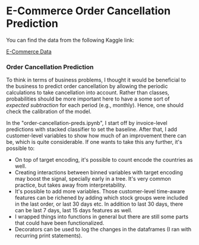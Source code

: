 # E-Commerce Order Cancellation Prediction

You can find the data from the following Kaggle link:

[E-Commerce Data](https://www.kaggle.com/datasets/carrie1/ecommerce-data)

### Order Cancellation Prediction

To think in terms of business problems, I thought it would be beneficial to the business to predict order cancellation by allowing the periodic calculations to take cancellation into account. Rather than classes, probabilities should be more important here to have a some sort of *expected subtraction* for each period (e.g., monthly). Hence, one should check the calibration of the model.

In the "order-cancellation-preds.ipynb", I start off by invoice-level predictions with stacked classifier to set the baseline. After that, I add customer-level variables to show how much of an improvement there can be, which is quite considerable. If one wants to take this any further, it's possible to:
- On top of target encoding, it's possible to count encode the countries as well.
- Creating interactions between binned variables with target encoding may boost the signal, specially early in a tree. It's very common practice, but takes away from interpretability.
- It's possible to add more variables. Those customer-level time-aware features can be richened by adding which stock groups were included in the last order, or last 30 days etc. In addition to last 30 days, there can be last 7 days, last 15 days features as well.
- I wrapped things into functions in general but there are still some parts that could have been functionalized.
- Decorators can be used to log the changes in the dataframes (I ran with recurring print statements).